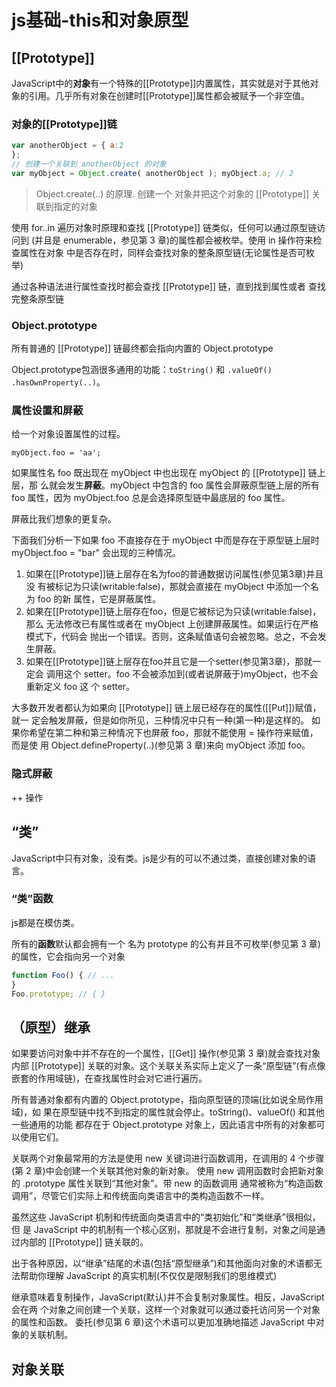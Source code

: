 # js基础-this和对象原型

## [[Prototype]]

JavaScript中的**对象**有一个特殊的[[Prototype]]内置属性，其实就是对于其他对象的引用。几乎所有对象在创建时[[Prototype]]属性都会被赋予一个非空值。

### 对象的[[Prototype]]链

```js
var anotherObject = { a:2
};
// 创建一个关联到 anotherObject 的对象
var myObject = Object.create( anotherObject ); myObject.a; // 2
```

>Object.create(..) 的原理.
创建一个 对象并把这个对象的 [[Prototype]] 关联到指定的对象

使用 for..in 遍历对象时原理和查找 [[Prototype]] 链类似，任何可以通过原型链访问到 (并且是 enumerable，参见第 3 章)的属性都会被枚举。使用 in 操作符来检查属性在对象
中是否存在时，同样会查找对象的整条原型链(无论属性是否可枚举)

通过各种语法进行属性查找时都会查找 [[Prototype]] 链，直到找到属性或者
查找完整条原型链

### Object.prototype

所有普通的 [[Prototype]] 链最终都会指向内置的 Object.prototype

Object.prototype包涵很多通用的功能：`toString()` 和 `.valueOf()` `.hasOwnProperty(..)`。

### 属性设置和屏蔽

给一个对象设置属性的过程。

`myObject.foo = 'aa';`

如果属性名 foo 既出现在 myObject 中也出现在 myObject 的 [[Prototype]] 链上层，那 么就会发生**屏蔽**。myObject 中包含的 foo 属性会屏蔽原型链上层的所有 foo 属性，因为 myObject.foo 总是会选择原型链中最底层的 foo 属性。

屏蔽比我们想象的更复杂。

下面我们分析一下如果 foo 不直接存在于 myObject 中而是存在于原型链上层时 myObject.foo = "bar" 会出现的三种情况。

1. 如果在[[Prototype]]链上层存在名为foo的普通数据访问属性(参见第3章)并且没 有被标记为只读(writable:false)，那就会直接在 myObject 中添加一个名为 foo 的新 属性，它是屏蔽属性。
2. 如果在[[Prototype]]链上层存在foo，但是它被标记为只读(writable:false)，那么 无法修改已有属性或者在 myObject 上创建屏蔽属性。如果运行在严格模式下，代码会 抛出一个错误。否则，这条赋值语句会被忽略。总之，不会发生屏蔽。
3. 如果在[[Prototype]]链上层存在foo并且它是一个setter(参见第3章)，那就一定会 调用这个 setter。foo 不会被添加到(或者说屏蔽于)myObject，也不会重新定义 foo 这 个 setter。

大多数开发者都认为如果向 [[Prototype]] 链上层已经存在的属性([[Put]])赋值，就一 定会触发屏蔽，但是如你所见，三种情况中只有一种(第一种)是这样的。
如果你希望在第二种和第三种情况下也屏蔽 foo，那就不能使用 = 操作符来赋值，而是使 用 Object.defineProperty(..)(参见第 3 章)来向 myObject 添加 foo。

### 隐式屏蔽

++ 操作

## “类”

JavaScript中只有对象，没有类。js是少有的可以不通过类，直接创建对象的语言。

### “类”函数

js都是在模仿类。

所有的**函数**默认都会拥有一个 名为 prototype 的公有并且不可枚举(参见第 3 章)的属性，它会指向另一个对象

```js
function Foo() { // ...
}
Foo.prototype; // { }
```

## （原型）继承

如果要访问对象中并不存在的一个属性，[[Get]] 操作(参见第 3 章)就会查找对象内部
[[Prototype]] 关联的对象。这个关联关系实际上定义了一条“原型链”(有点像嵌套的作用域链)，在查找属性时会对它进行遍历。

所有普通对象都有内置的 Object.prototype，指向原型链的顶端(比如说全局作用域)，如 果在原型链中找不到指定的属性就会停止。toString()、valueOf() 和其他一些通用的功能 都存在于 Object.prototype 对象上，因此语言中所有的对象都可以使用它们。

关联两个对象最常用的方法是使用 new 关键词进行函数调用，在调用的 4 个步骤(第 2 章)中会创建一个关联其他对象的新对象。
使用 new 调用函数时会把新对象的 .prototype 属性关联到“其他对象”。带 new 的函数调用 通常被称为“构造函数调用”，尽管它们实际上和传统面向类语言中的类构造函数不一样。

虽然这些 JavaScript 机制和传统面向类语言中的“类初始化”和“类继承”很相似，但 是 JavaScript 中的机制有一个核心区别，那就是不会进行复制，对象之间是通过内部的 [[Prototype]] 链关联的。

出于各种原因，以“继承”结尾的术语(包括“原型继承”)和其他面向对象的术语都无 法帮助你理解 JavaScript 的真实机制(不仅仅是限制我们的思维模式)

继承意味着复制操作，JavaScript(默认)并不会复制对象属性。相反，JavaScript 会在两 个对象之间创建一个关联，这样一个对象就可以通过委托访问另一个对象的属性和函数。 委托(参见第 6 章)这个术语可以更加准确地描述 JavaScript 中对象的关联机制。

## 对象关联

